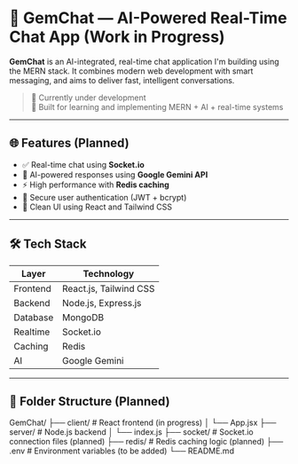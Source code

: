 # 💎 GemChat — AI-Powered Real-Time Chat App (Work in Progress)

**GemChat** is an AI-integrated, real-time chat application I'm building using the MERN stack. It combines modern web development with smart messaging, and aims to deliver fast, intelligent conversations.

> 🚧 Currently under development  
> 📌 Built for learning and implementing MERN + AI + real-time systems

---

## 🌐 Features (Planned)

- ✅ Real-time chat using **Socket.io**
- 🤖 AI-powered responses using **Google Gemini API**
- ⚡ High performance with **Redis caching**
- 🔐 Secure user authentication (JWT + bcrypt)
- 🧠 Clean UI using React and Tailwind CSS

---

## 🛠️ Tech Stack

| Layer     | Technology                |
|-----------|---------------------------|
| Frontend  | React.js, Tailwind CSS    |
| Backend   | Node.js, Express.js       |
| Database  | MongoDB                   |
| Realtime  | Socket.io                 |
| Caching   | Redis                     |
| AI        | Google Gemini             |

---

## 📁 Folder Structure (Planned)

GemChat/
├── client/           # React frontend (in progress)
│   └── App.jsx
├── server/           # Node.js backend
│   └── index.js
├── socket/           # Socket.io connection files (planned)
├── redis/            # Redis caching logic (planned)
├── .env              # Environment variables (to be added)
└── README.md
  
